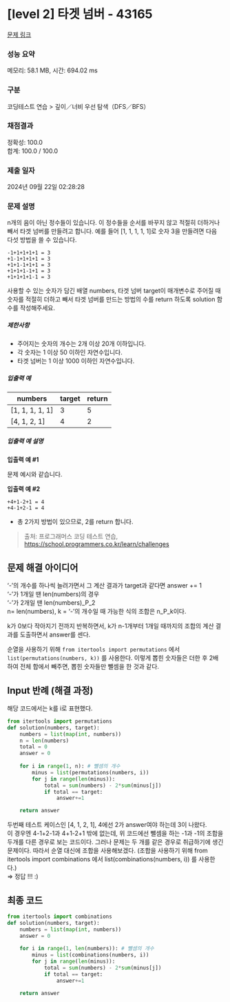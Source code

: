 # [level 2] 타겟 넘버 - 43165 

[문제 링크](https://school.programmers.co.kr/learn/courses/30/lessons/43165) 

### 성능 요약

메모리: 58.1 MB, 시간: 694.02 ms

### 구분

코딩테스트 연습 > 깊이／너비 우선 탐색（DFS／BFS）

### 채점결과

정확성: 100.0<br/>합계: 100.0 / 100.0

### 제출 일자

2024년 09월 22일 02:28:28

### 문제 설명

<p>n개의 음이 아닌 정수들이 있습니다. 이 정수들을 순서를 바꾸지 않고 적절히 더하거나 빼서 타겟 넘버를 만들려고 합니다. 예를 들어 [1, 1, 1, 1, 1]로 숫자 3을 만들려면 다음 다섯 방법을 쓸 수 있습니다.</p>
<div class="highlight"><pre class="codehilite"><code>-1+1+1+1+1 = 3
+1-1+1+1+1 = 3
+1+1-1+1+1 = 3
+1+1+1-1+1 = 3
+1+1+1+1-1 = 3
</code></pre></div>
<p>사용할 수 있는 숫자가 담긴 배열 numbers, 타겟 넘버 target이 매개변수로 주어질 때 숫자를 적절히 더하고 빼서 타겟 넘버를 만드는 방법의 수를 return 하도록 solution 함수를 작성해주세요.</p>

<h5>제한사항</h5>

<ul>
<li>주어지는 숫자의 개수는 2개 이상 20개 이하입니다.</li>
<li>각 숫자는 1 이상 50 이하인 자연수입니다.</li>
<li>타겟 넘버는 1 이상 1000 이하인 자연수입니다.</li>
</ul>

<h5>입출력 예</h5>
<table class="table">
        <thead><tr>
<th>numbers</th>
<th>target</th>
<th>return</th>
</tr>
</thead>
        <tbody><tr>
<td>[1, 1, 1, 1, 1]</td>
<td>3</td>
<td>5</td>
</tr>
<tr>
<td>[4, 1, 2, 1]</td>
<td>4</td>
<td>2</td>
</tr>
</tbody>
      </table>
<h5>입출력 예 설명</h5>

<p><strong>입출력 예 #1</strong></p>

<p>문제 예시와 같습니다.</p>

<p><strong>입출력 예 #2</strong></p>
<div class="highlight"><pre class="codehilite"><code>+4+1-2+1 = 4
+4-1+2-1 = 4
</code></pre></div>
<ul>
<li>총 2가지 방법이 있으므로, 2를 return 합니다.</li>
</ul>


> 출처: 프로그래머스 코딩 테스트 연습, https://school.programmers.co.kr/learn/challenges


## 문제 해결 아이디어
‘-’의 개수를 하나씩 늘려가면서 그 계산 결과가 target과 같다면 answer += 1     
‘-’가 1개일 땐 len(numbers)의 경우     
‘-’가 2개일 땐 len(numbers)_P_2     
n= len(numbers), k = ‘-’의 개수일 때 가능한 식의 조합은 n_P_k이다.   

k가 0보다 작아지기 전까지 반복하면서, k가 n-1개부터 1개일 때까지의 조합의 계산 결과를 도출하면서 answer를 센다.     

순열을 사용하기 위해
`from itertools import permutations` 에서 
`list(permutations(numbers, k))` 를 사용한다. 이렇게 뽑힌 숫자들은 더한 후 2배 하여 전체 합에서 빼주면, 뽑힌 숫자들만 뺄셈을 한 것과 같다.     

## Input 반례 (해결 과정)
해당 코드에서는 k를 i로 표현했다.    
```python
from itertools import permutations
def solution(numbers, target):
    numbers = list(map(int, numbers))
    n = len(numbers)
    total = 0
    answer = 0
    
    for i in range(1, n): # 뺄셈의 개수
        minus = list(permutations(numbers, i))
        for j in range(len(minus)):
            total = sum(numbers) - 2*sum(minus[j])
            if total == target:
                answer+=1

    return answer
```

두번째 테스트 케이스인 [4, 1, 2, 1], 4에선 2가 answer여야 하는데 3이 나왔다.    
이 경우엔 4-1+2-1과 4+1-2+1 밖에 없는데, 위 코드에선 뺄셈을 하는 -1과 -1의 조합을 두개를 다른 경우로 보는 코드이다. 그러나 문제는 두 개를 같은 경우로 취급하기에 생긴 문제이다. 따라서 순열 대신에 조합을 사용해보겠다. (조합을 사용하기 위해 from itertools import combinations 에서 list(combinations(numbers, i)) 를 사용한다.)     
⇒ 정답 !!! :)     

## 최종 코드

```python
from itertools import combinations
def solution(numbers, target):
    numbers = list(map(int, numbers))
    answer = 0
    
    for i in range(1, len(numbers)): # 뺄셈의 개수
        minus = list(combinations(numbers, i))
        for j in range(len(minus)):
            total = sum(numbers) - 2*sum(minus[j])
            if total == target:
                answer+=1

    return answer
```
